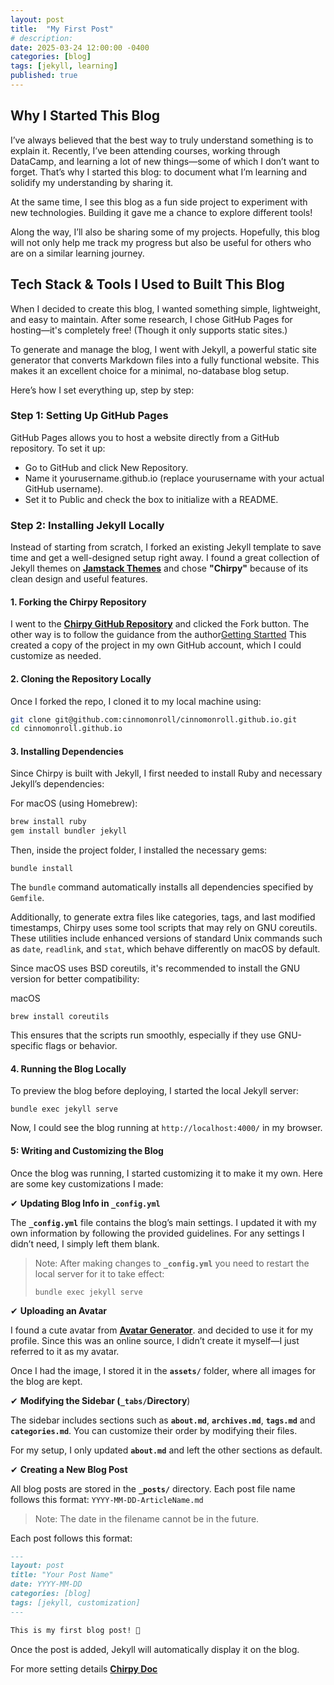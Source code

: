 ```yaml
---
layout: post
title:  "My First Post"
# description:
date: 2025-03-24 12:00:00 -0400
categories: [blog]
tags: [jekyll, learning]
published: true
---
```


## Why I Started This Blog
I’ve always believed that the best way to truly understand something is to explain it. Recently, I’ve been attending courses, working through DataCamp, and learning a lot of new things—some of which I don’t want to forget. That’s why I started this blog: to document what I’m learning and solidify my understanding by sharing it.

At the same time, I see this blog as a fun side project to experiment with new technologies. Building it gave me a chance to explore different tools!

Along the way, I’ll also be sharing some of my projects. Hopefully, this blog will not only help me track my progress but also be useful for others who are on a similar learning journey.

## Tech Stack & Tools I Used to Built This Blog
When I decided to create this blog, I wanted something simple, lightweight, and easy to maintain. After some research, I chose GitHub Pages for hosting—it's completely free! (Though it only supports static sites.)

To generate and manage the blog, I went with Jekyll, a powerful static site generator that converts Markdown files into a fully functional website. This makes it an excellent choice for a minimal, no-database blog setup.

Here’s how I set everything up, step by step:

### Step 1: Setting Up GitHub Pages
GitHub Pages allows you to host a website directly from a GitHub repository. To set it up:

- Go to GitHub and click New Repository.
- Name it yourusername.github.io (replace yourusername with your actual GitHub username).
- Set it to Public and check the box to initialize with a README.

### Step 2: Installing Jekyll Locally
Instead of starting from scratch, I forked an existing Jekyll template to save time and get a well-designed setup right away. I found a great collection of Jekyll themes on **[Jamstack Themes](https://jamstackthemes.dev/ssg/jekyll/)** and chose **"Chirpy"** because of its clean design and useful features.

#### 1. Forking the Chirpy Repository
I went to the **[Chirpy GitHub Repository](https://github.com/cotes2020/jekyll-theme-chirpy)** and clicked the Fork button. The other way is to follow the guidance from the author[Getting Startted](https://tranglc.github.io/posts/getting-started/)
This created a copy of the project in my own GitHub account, which I could customize as needed.

#### 2. Cloning the Repository Locally
Once I forked the repo, I cloned it to my local machine using:
```sh
git clone git@github.com:cinnomonroll/cinnomonroll.github.io.git
cd cinnomonroll.github.io
```
#### 3. Installing Dependencies
Since Chirpy is built with Jekyll, I first needed to install Ruby and necessary Jekyll’s dependencies:

For macOS (using Homebrew):
```sh
brew install ruby
gem install bundler jekyll
```
Then, inside the project folder, I installed the necessary gems:
```
bundle install
```

The `bundle` command automatically installs all dependencies specified by `Gemfile`.

Additionally, to generate extra files like categories, tags, and last modified timestamps, Chirpy uses some tool scripts that may rely on GNU coreutils. These utilities include enhanced versions of standard Unix commands such as `date`, `readlink`, and `stat`, which behave differently on macOS by default.

Since macOS uses BSD coreutils, it's recommended to install the GNU version for better compatibility:

macOS
```
brew install coreutils
```
This ensures that the scripts run smoothly, especially if they use GNU-specific flags or behavior.

#### 4. Running the Blog Locally
To preview the blog before deploying, I started the local Jekyll server:
```
bundle exec jekyll serve
```
Now, I could see the blog running at `http://localhost:4000/` in my browser.

#### 5: Writing and Customizing the Blog
Once the blog was running, I started customizing it to make it my own. Here are some key customizations I made:

✔ **Updating Blog Info in `_config.yml`**

The **`_config.yml`** file contains the blog’s main settings. I updated it with my own information by following the provided guidelines. For any settings I didn’t need, I simply left them blank.

> Note: After making changes to **`_config.yml`** you need to restart the local server for it to take effect:
> ```
> bundle exec jekyll serve
> ```

✔ **Uploading an Avatar**

I found a cute avatar from **[Avatar Generator](https://www.peppercarrot.com/extras/html/2020_mobilizon-generator/)**. and decided to use it for my profile. Since this was an online source, I didn’t create it myself—I just referred to it as my avatar.

Once I had the image, I stored it in the **`assets/`** folder, where all images for the blog are kept.

✔ **Modifying the Sidebar (`_tabs/`Directory**)

The sidebar includes sections such as **`about.md`**, **`archives.md`**, **`tags.md`** and **`categories.md`**. You can customize their order by modifying their files.

For my setup, I only updated **`about.md`** and left the other sections as default.

✔ **Creating a New Blog Post**

All blog posts are stored in the **`_posts/`** directory.
Each post file name follows this format: `YYYY-MM-DD-ArticleName.md`
> Note: The date in the filename cannot be in the future.

Each post follows this format:
```markdown
---
layout: post
title: "Your Post Name"
date: YYYY-MM-DD
categories: [blog]
tags: [jekyll, customization]
---

This is my first blog post! 🚀
```
Once the post is added, Jekyll will automatically display it on the blog.





For more setting details **[Chirpy Doc](https://chirpy.cotes.page)**

